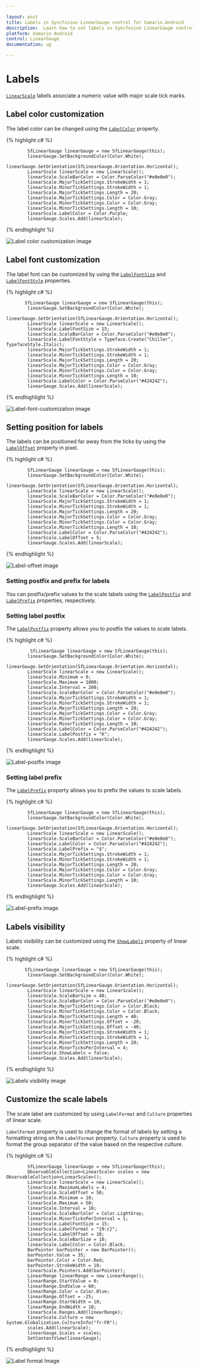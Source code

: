```yaml
---

layout: post
title: Labels in Syncfusion LinearGauge control for Xamarin.Android
description:  Learn how to set labels in Syncfusion LinearGauge control
platform: Xamarin.Android
control: LinearGauge
documentation: ug

---
```


# Labels 

[`LinearScale`](https://help.syncfusion.com/cr/cref_files/xamarin-android/Syncfusion.SfGauge.Android~Com.Syncfusion.Gauges.SfLinearGauge.LinearScale.html) labels associate a numeric value with major scale tick marks.

## Label color customization

The label color can be changed using the [`LabelColor`](https://help.syncfusion.com/cr/cref_files/xamarin-android/Syncfusion.SfGauge.Android~Com.Syncfusion.Gauges.SfLinearGauge.LinearScale~LabelColor.html) property.

{% highlight c# %}

            SfLinearGauge linearGauge = new SfLinearGauge(this);
            linearGauge.SetBackgroundColor(Color.White);
            linearGauge.SetOrientation(SfLinearGauge.Orientation.Horizontal);
            LinearScale linearScale = new LinearScale();
            linearScale.ScaleBarColor = Color.ParseColor("#e0e0e0");
            linearScale.MajorTickSettings.StrokeWidth = 1;
            linearScale.MinorTickSettings.StrokeWidth = 1;
            linearScale.MajorTickSettings.Length = 20;
            linearScale.MajorTickSettings.Color = Color.Gray;
            linearScale.MinorTickSettings.Color = Color.Gray;
            linearScale.MinorTickSettings.Length = 10;
            linearScale.LabelColor = Color.Purple;
            linearGauge.Scales.Add(linearScale);
    
{% endhighlight %}

![Label color customization image](labels_images/label1.png)

## Label font customization

The label font can be customized by using the [`LabelFontSize`](https://help.syncfusion.com/cr/cref_files/xamarin-android/Syncfusion.SfGauge.Android~Com.Syncfusion.Gauges.SfLinearGauge.LinearScale~LabelFontSize.html) and [`LabelFontStyle`](https://help.syncfusion.com/cr/cref_files/xamarin-android/Syncfusion.SfGauge.Android~Com.Syncfusion.Gauges.SfLinearGauge.LinearScale~LabelFontStyle.html) properties.

{% highlight c# %}

           SfLinearGauge linearGauge = new SfLinearGauge(this);
            linearGauge.SetBackgroundColor(Color.White);
            linearGauge.SetOrientation(SfLinearGauge.Orientation.Horizontal);
            LinearScale linearScale = new LinearScale();
            linearScale.LabelFontSize = 15;
            linearScale.ScaleBarColor = Color.ParseColor("#e0e0e0");
            linearScale.LabelFontStyle = Typeface.Create("Chiller", TypefaceStyle.Italic);
            linearScale.MajorTickSettings.StrokeWidth = 1;
            linearScale.MinorTickSettings.StrokeWidth = 1;
            linearScale.MajorTickSettings.Length = 20;
            linearScale.MajorTickSettings.Color = Color.Gray;
            linearScale.MinorTickSettings.Color = Color.Gray;
            linearScale.MinorTickSettings.Length = 10;
            linearScale.LabelColor = Color.ParseColor("#424242");
            linearGauge.Scales.Add(linearScale);
    
{% endhighlight %}

![Label-font-customization image](labels_images/label2.png)

## Setting position for labels

The labels can be positioned far away from the ticks by using the [`LabelOffset`](https://help.syncfusion.com/cr/cref_files/xamarin-android/Syncfusion.SfGauge.Android~Com.Syncfusion.Gauges.SfLinearGauge.LinearScale~LabelOffset.html) property in pixel.

{% highlight c# %}

            SfLinearGauge linearGauge = new SfLinearGauge(this);
            linearGauge.SetBackgroundColor(Color.White);
            linearGauge.SetOrientation(SfLinearGauge.Orientation.Horizontal);
            LinearScale linearScale = new LinearScale();
            linearScale.ScaleBarColor = Color.ParseColor("#e0e0e0");
            linearScale.MajorTickSettings.StrokeWidth = 1;
            linearScale.MinorTickSettings.StrokeWidth = 1;
            linearScale.MajorTickSettings.Length = 20;
            linearScale.MajorTickSettings.Color = Color.Gray;
            linearScale.MinorTickSettings.Color = Color.Gray;
            linearScale.MinorTickSettings.Length = 10;
            linearScale.LabelColor = Color.ParseColor("#424242");
            linearScale.LabelOffset = 5;
            linearGauge.Scales.Add(linearScale);
   
{% endhighlight %}

![Label-offset image](labels_images/label3.png)

### Setting postfix and prefix for labels

You can  postfix/prefix values to the scale labels using the [`LabelPostfix`](https://help.syncfusion.com/cr/cref_files/xamarin-android/Syncfusion.SfGauge.Android~Com.Syncfusion.Gauges.SfLinearGauge.LinearScale~LabelPostfix.html) and [`LabelPrefix`](https://help.syncfusion.com/cr/cref_files/xamarin-android/Syncfusion.SfGauge.Android~Com.Syncfusion.Gauges.SfLinearGauge.LinearScale~LabelPrefix.html) properties, respectively.

### Setting label postfix

The [`LabelPostfix`](https://help.syncfusion.com/cr/cref_files/xamarin-android/Syncfusion.SfGauge.Android~Com.Syncfusion.Gauges.SfLinearGauge.LinearScale~LabelPostfix.html) property allows you to postfix the values to scale labels.

{% highlight c# %}

             SfLinearGauge linearGauge = new SfLinearGauge(this);
            linearGauge.SetBackgroundColor(Color.White);
            linearGauge.SetOrientation(SfLinearGauge.Orientation.Horizontal);
            LinearScale linearScale = new LinearScale();
            linearScale.Minimum = 0;
            linearScale.Maximum = 1000;
            linearScale.Interval = 200;
            linearScale.ScaleBarColor = Color.ParseColor("#e0e0e0");
            linearScale.MajorTickSettings.StrokeWidth = 1;
            linearScale.MinorTickSettings.StrokeWidth = 1;
            linearScale.MajorTickSettings.Length = 20;
            linearScale.MajorTickSettings.Color = Color.Gray;
            linearScale.MinorTickSettings.Color = Color.Gray;
            linearScale.MinorTickSettings.Length = 10;
            linearScale.LabelColor = Color.ParseColor("#424242");
            linearScale.LabelPostfix = "K";
            linearGauge.Scales.Add(linearScale);
    
{% endhighlight %}

![Label-postfix image](labels_images/label4.png)

### Setting label prefix

The [`LabelPrefix`](https://help.syncfusion.com/cr/cref_files/xamarin-android/Syncfusion.SfGauge.Android~Com.Syncfusion.Gauges.SfLinearGauge.LinearScale~LabelPrefix.html) property allows you to prefix the values to scale labels.

{% highlight c# %}

            SfLinearGauge linearGauge = new SfLinearGauge(this);
            linearGauge.SetBackgroundColor(Color.White);
            linearGauge.SetOrientation(SfLinearGauge.Orientation.Horizontal);
            LinearScale linearScale = new LinearScale();
            linearScale.ScaleBarColor = Color.ParseColor("#e0e0e0");
            linearScale.LabelColor = Color.ParseColor("#424242");
            linearScale.LabelPrefix = "$";
            linearScale.MajorTickSettings.StrokeWidth = 1;
            linearScale.MinorTickSettings.StrokeWidth = 1;
            linearScale.MajorTickSettings.Length = 20;
            linearScale.MajorTickSettings.Color = Color.Gray;
            linearScale.MinorTickSettings.Color = Color.Gray;
            linearScale.MinorTickSettings.Length = 10;
            linearGauge.Scales.Add(linearScale);
    
{% endhighlight %}

![Label-prefix image](labels_images/label5.png)

## Labels visibility

Labels visibility can be customized using the [`ShowLabels`](https://help.syncfusion.com/cr/cref_files/xamarin-android/Syncfusion.SfGauge.Android~Com.Syncfusion.Gauges.SfLinearGauge.LinearScale~ShowLabels.html) property of linear scale.

{% highlight c# %}

           SfLinearGauge linearGauge = new SfLinearGauge(this);
            linearGauge.SetBackgroundColor(Color.White);
            linearGauge.SetOrientation(SfLinearGauge.Orientation.Horizontal);
            LinearScale linearScale = new LinearScale();
            linearScale.ScaleBarSize = 40;
            linearScale.ScaleBarColor = Color.ParseColor("#e0e0e0");
            linearScale.MajorTickSettings.Color = Color.Black;
            linearScale.MinorTickSettings.Color = Color.Black;
            linearScale.MajorTickSettings.Length = 40;
            linearScale.MinorTickSettings.Offset = -20;
            linearScale.MajorTickSettings.Offset = -40;
            linearScale.MajorTickSettings.StrokeWidth = 1;
            linearScale.MinorTickSettings.StrokeWidth = 1;
            linearScale.MinorTickSettings.Length = 20;
            linearScale.MinorTicksPerInterval = 4;
            linearScale.ShowLabels = false;
            linearGauge.Scales.Add(linearScale);
   
{% endhighlight %}

![Labels visibility image](labels_images/label6.png)


## Customize the scale labels
 
The scale label are customized by using `LabelFormat` and `Culture` properties of linear scale.

`LabelFormat` property is used to change the format of labels by setting a formatting string on the `LabelFormat` property.
`Culture` property is used to format the group separator of the value based on the respective culture.

{% highlight c# %}

            SfLinearGauge linearGauge = new SfLinearGauge(this);
            ObservableCollection<LinearScale> scales = new ObservableCollection<LinearScale>();
            LinearScale linearScale = new LinearScale();
            linearScale.MaximumLabels = 4;
            linearScale.ScaleOffset = 50;
            linearScale.Minimum = 10;
            linearScale.Maximum = 50;
            linearScale.Interval = 10;
            linearScale.ScaleBarColor = Color.LightGray;
            linearScale.MinorTicksPerInterval = 1;
            linearScale.LabelFontSize = 15;
            linearScale.LabelFormat = "{0:c}";
            linearScale.LabelOffset = 10;
            linearScale.ScaleBarSize = 10;
            linearScale.LabelColor = Color.Black;
            BarPointer barPointer = new BarPointer();
            barPointer.Value = 35;
            barPointer.Color = Color.Red;
            barPointer.StrokeWidth = 10;
            linearScale.Pointers.Add(barPointer);
            LinearRange linearRange = new LinearRange();
            linearRange.StartValue = 0;
            linearRange.EndValue = 60;
            linearRange.Color = Color.Blue;
            linearRange.Offset = -25;
            linearRange.StartWidth = 10;
            linearRange.EndWidth = 10;
            linearScale.Ranges.Add(linearRange);
            linearScale.Culture = new System.Globalization.CultureInfo("fr-FR");
            scales.Add(linearScale);
            linearGauge.Scales = scales;
            SetContentView(linearGauge);
   
{% endhighlight %}

![Label format Image](labels_images/labelFormat.png)

